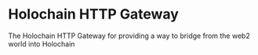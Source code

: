 # Holochain HTTP Gateway

The Holochain HTTP Gateway for providing a way to bridge from the web2 world into Holochain
